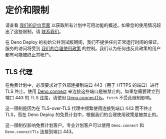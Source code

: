 # 定价和限制

请查看 [我们的定价页面](https://www.deno.com/deploy/pricing)
以获取所有计划中可用功能的概述。如果您的使用情况超出了这些限制，请
[联系我们](mailto:deploy@deno.com)。

在 Deno Deploy
的初始公共测试版期间，我们不提供任何正常运行时间的保证。服务的访问将受到
[我们的合理使用政策](https://www.deno.com/deploy/fair-use-policy)
的控制。我们认为任何违反此政策的用户都有可能被终止其帐户。

## TLS 代理

在免费计划中，必须要求对于外部连接到端口 443（用于 HTTPS 的端口）进行 TLS
终止。使用 [Deno.connect](https://deno.land/api?s=Deno.connect)
来连接这些端口是被禁止的。如果您需要建立到端口 443 的 TLS 连接，请使用
[Deno.connectTls](https://deno.land/api?s=Deno.connectTls)。`fetch`
不受此限制影响。

这一限制是因为在 TLS-over-TLS 代理中频繁使用连接到端口 443 而不终止 TLS，而在
Deno Deploy 的免费计划中，根据我们的合理使用政策是被禁止的。

这一限制仅影响免费计划客户。专业计划客户可以使用 `Deno.connect` 和
`Deno.connectTls` 连接到端口 443。
